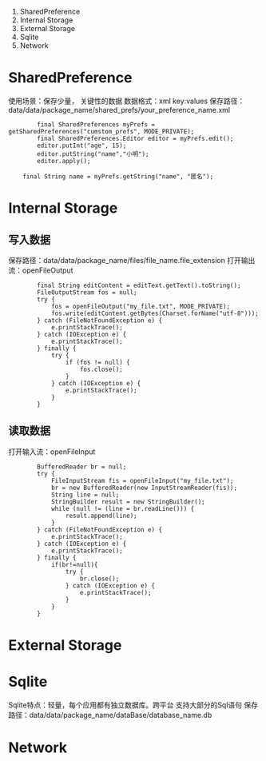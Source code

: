 1. SharedPreference
2. Internal Storage
3. External Storage
4. Sqlite
5. Network

# SharedPreference
使用场景：保存少量， 关键性的数据
数据格式：xml key:values
保存路径：data/data/package_name/shared_prefs/your_preference_name.xml
```
        final SharedPreferences myPrefs = getSharedPreferences("cumstom_prefs", MODE_PRIVATE);
        final SharedPreferences.Editor editor = myPrefs.edit();
        editor.putInt("age", 15);
        editor.putString("name","小明");
        editor.apply();

	final String name = myPrefs.getString("name", "匿名");
```
# Internal Storage
## 写入数据
保存路径：data/data/package_name/files/file_name.file_extension
打开输出流：openFileOutput
```
        final String editContent = editText.getText().toString();
        FileOutputStream fos = null;
        try {
            fos = openFileOutput("my_file.txt", MODE_PRIVATE);
            fos.write(editContent.getBytes(Charset.forName("utf-8")));
        } catch (FileNotFoundException e) {
            e.printStackTrace();
        } catch (IOException e) {
            e.printStackTrace();
        } finally {
            try {
                if (fos != null) {
                    fos.close();
                }
            } catch (IOException e) {
                e.printStackTrace();
            }
        }
```
## 读取数据
打开输入流：openFileInput
```
        BufferedReader br = null;
        try {
            FileInputStream fis = openFileInput("my_file.txt");
            br = new BufferedReader(new InputStreamReader(fis));
            String line = null;
            StringBuilder result = new StringBuilder();
            while (null != (line = br.readLine())) {
                result.append(line);
            }
        } catch (FileNotFoundException e) {
            e.printStackTrace();
        } catch (IOException e) {
            e.printStackTrace();
        } finally {
            if(br!=null){
                try {
                    br.close();
                } catch (IOException e) {
                    e.printStackTrace();
                }
            }
        }
```
# External Storage
# Sqlite
Sqlite特点：轻量，每个应用都有独立数据库。跨平台	支持大部分的Sql语句
保存路径：data/data/package_name/dataBase/database_name.db
# Network
